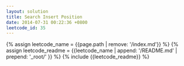 ```yaml
---
layout: solution
title: Search Insert Position
date: 2014-07-31 00:22:36 +0800
leetcode_id: 35
---
```

{% assign leetcode_name = {{page.path | remove: '/index.md'}}  %}
{% assign leetcode_readme = {{leetcode_name | append: '/README.md' | prepend: '_root/' }}  %}
{% include {{leetcode_readme}} %}
